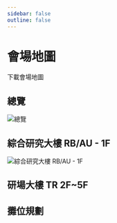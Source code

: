 ```yaml
---
sidebar: false
outline: false
---
```


# 會場地圖

<CButton tag="a" href="/2025/COSCUP-2025-Venue.pdf" download>下載會場地圖</CButton>

## 總覽

![總覽](/@/assets/images/venue/01_round_School.png)

## 綜合研究大樓 RB/AU - 1F

![綜合研究大樓 RB/AU - 1F](/@/assets/images/venue/02_All_building.png)

## 研場大樓 TR 2F~5F

<VenueTab />

## 攤位規劃

<BoothTab />

<style scoped>
.button {
  margin-top: 25px;
}
</style>
